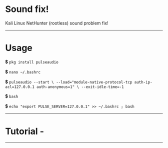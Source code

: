 # Sound fix!
Kali Linux NetHunter (rootless) sound problem fix!

---
# Usage

💲 `pkg install pulseaudio`

💲 `nano ~/.bashrc`

💲 `pulseaudio --start \
    --load="module-native-protocol-tcp auth-ip-acl=127.0.0.1 auth-anonymous=1" \
    --exit-idle-time=-1`

💲 `bash`

💲 `echo "export PULSE_SERVER=127.0.0.1" >> ~/.bashrc ; bash`

---

# Tutorial -

---





